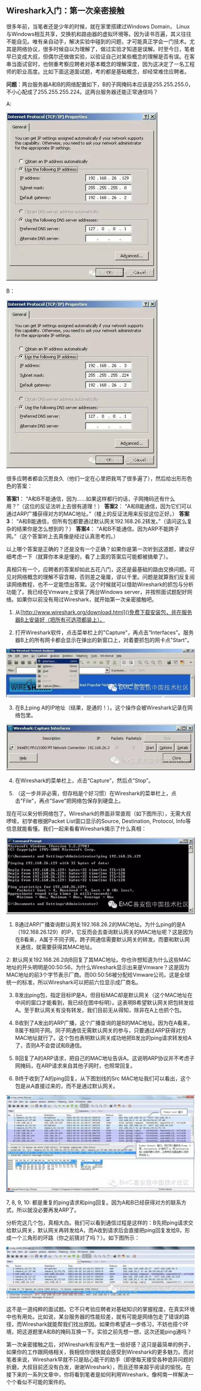## Wireshark入门：第一次亲密接触

很多年前，当笔者还是少年的时候，就在家里搭建过Windows Domain， Linux与Windows相互共享，交换机和路由器的虚拟环境等。因为读书百遍，其义往往不能自见。唯有亲自动手，解决实验中碰到的问题，才可能真正学会一门技术。尤其是网络协议，很多时候自以为理解了，做过实验才知道是误解。时至今日，笔者早已变成大叔，但偶尔还做做实验，以验证自己对某些概念的理解是否有误。在客串当面试官时，也侧重考察应聘者对基本概念的理解深度，因为这决定了一名工程师的职业高度。比如下面这道面试题，考的都是基础概念，却经常难住应聘者。

**问题**：两台服务器A和B的网络配置如下，B的子网掩码本应该是255.255.255.0，不小心配成了255.255.255.224。这两台服务器还能正常通信吗？

A:

![img](pics/3.8.1.jpg)

B：

![img](pics/3.8.2.jpg)

很多应聘者都会沉思良久（他们一定在心里把我骂了很多遍了），然后给出形形色色的答案：

**答案1**： “A和B不能通信，因为……如果这样都行的话，子网掩码还有什么用？”（这位的反证法听上去很有道理！）
**答案2**： “A和B能通信，因为它们可以通过ARP广播获得对方的MAC地址。”（楼上的反证法用来反驳这位正好。）
**答案3**： “A和B能通信，但所有包都要通过默认网关192.168.26.2转发。”（请问这么复杂的结果你是怎么想到的？）
**答案4**： “A和B不能通信。因为ARP不能跨子网。”（这个答案听上去真像是经过认真思考的。）

以上哪个答案是正确的？还是没有一个正确？如果你是第一次听到这道题，建议仔细考虑一下（就算你本来是懂的，看了上面的答案后可能都被搞晕了）。

真相只有一个，应聘者的答案却如此五花八门，这还是最基础的路由交换问题。可见对网络概念的理解不容含糊，否则差之毫厘，谬以千里。问题是就算我们反复阅读网络教程，也不一定能悟出答案。这个时候就可以借助Wireshark的抓包与分析功能了。我已经在Vmware上安装了两台Windows server，并按照面试题配好网络。如果你以前没有用过Wireshark，就开始第一次亲密接触吧。

1. 从[http://www.wireshark.org/download.html]()免费下载安装包，并在服务器B上安装好（把所有可选项都装上）。

2. 打开Wireshark软件，点击菜单栏上的"Capture"，再点击“Interfaces”。服务器B上的所有网卡都会显示在弹出的新窗口上，对着要抓包的网卡点"Start"。

![img](pics/3.8.3.jpg)

3. 在B上ping A的IP地址（结果，是通的！）。这个操作会被Wireshark记录在网络包里。

![img](pics/3.8.4.jpg)

4. 在Wireshark的菜单栏上，点击“Capture”，然后点“Stop”。

5. （这一步并非必需，但存档是个好习惯）在Wireshark的菜单栏上，点击"File"，再点“Save”把网络包保存到硬盘上。

现在可以来分析网络包了。Wireshark的界面非常直观（如下图所示），无需大叔啰嗦，初学者根据Packet List窗口显示的Source, Destination, Protocol, Info等信息就能看懂。我们一起来看看Wireshark揭示了什么真相：

![img](pics/3.8.5.jpg)

1. B通过ARP广播查询默认网关192.168.26.2的MAC地址。为什么ping的是A（192.168.26.129）的IP，它反而会去查询默认网关的MAC地址呢？这是因为在B看来，A属于不同子网，跨子网通信需要默认网关的转发。而要和默认网关通信，就需要获得其MAC地址。

2: 默认网关192.168.26.2向B回复了其MAC地址。你也许想知道为什么这些MAC地址的开头明明是00:50:56，为什么Wireshark显示出来是Vmware？这是因为MAC地址的前3个字节表示厂商。而00:50:56被分配给Vmware公司。这是全球统一的标准，所以Wireshark可以把前六位显示成厂商名。

3. B发出ping包，指定目标IP是A，但目标MAC却是默认网关（这个MAC地址在中间的窗口才能看到，我已经在图中标明）。这表明B希望默认网关把包转发给A。至于默认网关有没有转发，我们目前无从得知，除非在A上也抓个包。

4. B收到了A发出的ARP广播，这个广播查询的是B的MAC地址。因为在A看来，B属于相同子网。同子网通信无需默认网关的参与，只要通过ARP获得对方MAC地址就行了。这个包也表明默认网关成功地把B发出的ping请求转发给A了，否则A不会尝试和B通信。

5. B回复了A的ARP请求，把自己的MAC地址告诉A。这说明ARP协议并不考虑子网掩码，在ARP请求来自其他子网时，也照常回复。

6. B终于收到了A的ping回复。从下图划线的Src MAC地址我们可以看出，这个包是从A直接过来的，而不是通过默认网关。

![img](pics/3.8.6.jpg)

7, 8, 9, 10: 都是重复的ping请求和ping回复。因为A和B已经获得对方的联系方式，所以就没必要再发ARP了。

分析完这几个包，真相大白。我们可以看到通信过程是这样的：B先把ping请求交给默认网关，默认网关再转发给A，而A收到请求后会直接把ping回复发给B，形成一个三角形的环路（你之前猜对了吗？）。如下图所示：

![img](pics/3.8.7.jpg)

这不是一道纯粹的面试题。它不只考验应聘者对基础知识的掌握程度，在真实环境中也有用处。比如说，某台服务器的性能较差，就有可能是网络包走了错误的路径，而Wireshark就能帮我们找出原因。如果你希望进一步练习，不妨也搭个环境，把这道题里A和B的掩码互换一下。实验之前先想一想，这次还能ping通吗？

第一次亲密接触之后，对Wireshark有没有产生一些好感？这只是最简单的例子，如果你的工作跟网络相关，我相信你很快就会感受到Wireshark的更多魅力。而对笔者来说，Wireshark早就不只是贴心能干的助手（即便每天接受各种诡异问题的折磨，大叔目前还没有白发，谢谢Wireshark），而且还带来超乎阅读的愉悦。在接下来的一系列文章中，你将看到笔者是如何利用Wireshark，像柯南一样解决一个个看似不可能的案件的。